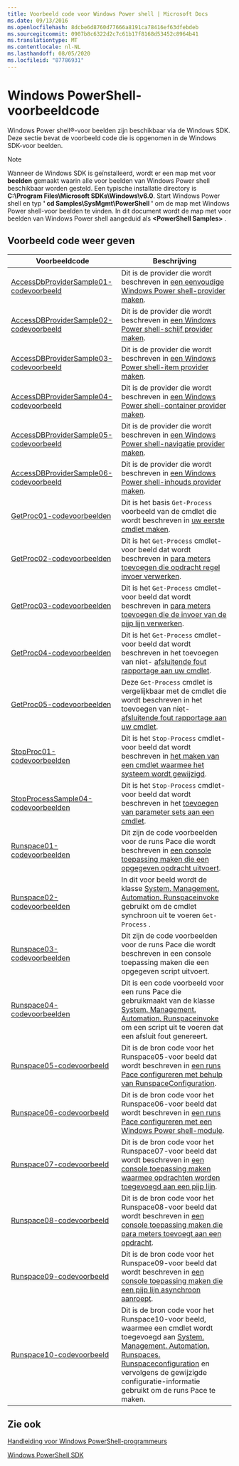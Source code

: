 ```yaml
---
title: Voorbeeld code voor Windows Power shell | Microsoft Docs
ms.date: 09/13/2016
ms.openlocfilehash: 8dcbe6d8760d77666a8191ca78416ef63dfebdeb
ms.sourcegitcommit: 0907b8c6322d2c7c61b17f8168d53452c8964b41
ms.translationtype: MT
ms.contentlocale: nl-NL
ms.lasthandoff: 08/05/2020
ms.locfileid: "87786931"
---
```

# <a name="windows-powershell-sample-code"></a>Windows PowerShell-voorbeeldcode

Windows Power shell®-voor beelden zijn beschikbaar via de Windows SDK. Deze sectie bevat de voorbeeld code die is opgenomen in de Windows SDK-voor beelden.

> [!NOTE]
> Wanneer de Windows SDK is geïnstalleerd, wordt er een map met voor **beelden** gemaakt waarin alle voor beelden van Windows Power shell beschikbaar worden gesteld. Een typische installatie directory is **C:\Program Files\Microsoft SDKs\Windows\v6.0**. Start Windows Power shell en typ **' cd Samples\SysMgmt\PowerShell '** om de map met Windows Power shell-voor beelden te vinden. In dit document wordt de map met voor beelden van Windows Power shell aangeduid als **\<PowerShell Samples>** .

## <a name="sample-code-listing"></a>Voorbeeld code weer geven

|                                    Voorbeeldcode                                    |                                                                                                                                           Beschrijving                                                                                                                                           |
| --------------------------------------------------------------------------------- | ----------------------------------------------------------------------------------------------------------------------------------------------------------------------------------------------------------------------------------------------------------------------------------------------- |
| [AccessDbProviderSample01-codevoorbeeld](./accessdbprovidersample01-code-sample.md) | Dit is de provider die wordt beschreven in [een eenvoudige Windows Power shell-provider maken](./creating-a-basic-windows-powershell-provider.md).                                                                                                                                                            |
| [AccessDBProviderSample02-codevoorbeeld](./accessdbprovidersample02-code-sample.md) | Dit is de provider die wordt beschreven in [een Windows Power shell-schijf provider maken](./creating-a-windows-powershell-drive-provider.md).                                                                                                                                                            |
| [AccessDBProviderSample03-codevoorbeeld](./accessdbprovidersample03-code-sample.md) | Dit is de provider die wordt beschreven in [een Windows Power shell-item provider maken](./creating-a-windows-powershell-item-provider.md).                                                                                                                                                              |
| [AccessDBProviderSample04-codevoorbeeld](./accessdbprovidersample04-code-sample.md) | Dit is de provider die wordt beschreven in [een Windows Power shell-container provider maken](./creating-a-windows-powershell-container-provider.md).                                                                                                                                                    |
| [AccessDBProviderSample05-codevoorbeeld](./accessdbprovidersample05-code-sample.md) | Dit is de provider die wordt beschreven in [een Windows Power shell-navigatie provider maken](./creating-a-windows-powershell-navigation-provider.md).                                                                                                                                                  |
| [AccessDBProviderSample06-codevoorbeeld](./accessdbprovidersample06-code-sample.md) | Dit is de provider die wordt beschreven in [een Windows Power shell-inhouds provider maken](./creating-a-windows-powershell-content-provider.md).                                                                                                                                                        |
| [GetProc01-codevoorbeelden](./getproc01-code-samples.md)                             | Dit is het basis `Get-Process` voorbeeld van de cmdlet die wordt beschreven in [uw eerste cmdlet maken](../cmdlet/creating-a-cmdlet-without-parameters.md).                                                                                                                                                     |
| [GetProc02-codevoorbeelden](./getproc02-code-samples.md)                             | Dit is het `Get-Process` cmdlet-voor beeld dat wordt beschreven in [para meters toevoegen die opdracht regel invoer verwerken](../cmdlet/adding-parameters-that-process-command-line-input.md).                                                                                                                       |
| [GetProc03-codevoorbeelden](./getproc03-code-samples.md)                             | Dit is het `Get-Process` cmdlet-voor beeld dat wordt beschreven in [para meters toevoegen die de invoer van de pijp lijn verwerken](../cmdlet/adding-parameters-that-process-pipeline-input.md).                                                                                                                               |
| [GetProc04-codevoorbeelden](./getproc04-code-samples.md)                             | Dit is het `Get-Process` cmdlet-voor beeld dat wordt beschreven in het toevoegen van niet- [afsluitende fout rapportage aan uw cmdlet](../cmdlet/adding-non-terminating-error-reporting-to-your-cmdlet.md).                                                                                                                |
| [GetProc05-codevoorbeelden](./getproc05-code-samples.md)                             | Deze `Get-Process` cmdlet is vergelijkbaar met de cmdlet die wordt beschreven in het toevoegen van niet- [afsluitende fout rapportage aan uw cmdlet](../cmdlet/adding-non-terminating-error-reporting-to-your-cmdlet.md).                                                                                                     |
| [StopProc01-codevoorbeelden](./stopproc01-code-samples.md)                           | Dit is het `Stop-Process` cmdlet-voor beeld dat wordt beschreven in [het maken van een cmdlet waarmee het systeem wordt gewijzigd](../cmdlet/creating-a-cmdlet-that-modifies-the-system.md).                                                                                                                                    |
| [StopProcessSample04-codevoorbeelden](./stopprocesssample04-code-samples.md)         | Dit is het `Stop-Process` cmdlet-voor beeld dat wordt beschreven in het [toevoegen van parameter sets aan een cmdlet](../cmdlet/adding-parameter-sets-to-a-cmdlet.md).                                                                                                                                                      |
| [Runspace01-codevoorbeelden](./runspace01-code-samples.md)                           | Dit zijn de code voorbeelden voor de runs Pace die wordt beschreven in [een console toepassing maken die een opgegeven opdracht uitvoert](/dotnet/csharp/programming-guide/inside-a-program/hello-world-your-first-program).                                                                                      |
| [Runspace02-codevoorbeelden](./runspace02-code-samples.md)                           | In dit voor beeld wordt de klasse [System. Management. Automation. Runspaceinvoke](/dotnet/api/System.Management.Automation.RunspaceInvoke) gebruikt om de cmdlet synchroon uit te voeren `Get-Process` .                                                                                                            |
| [Runspace03-codevoorbeelden](./runspace03-code-samples.md)                           | Dit zijn de code voorbeelden voor de runs Pace die wordt beschreven in een console toepassing maken die een opgegeven script uitvoert.                                                                                                                                                                         |
| [Runspace04-codevoorbeelden](./runspace04-code-samples.md)                           | Dit is een code voorbeeld voor een runs Pace die gebruikmaakt van de klasse [System. Management. Automation. Runspaceinvoke](/dotnet/api/System.Management.Automation.RunspaceInvoke) om een script uit te voeren dat een afsluit fout genereert.                                                                         |
| [Runspace05-codevoorbeeld](./runspace05-code-sample.md)                             | Dit is de bron code voor het Runspace05-voor beeld dat wordt beschreven in [een runs Pace configureren met behulp van RunspaceConfiguration](https://msdn.microsoft.com/42681d19-2d05-4975-befd-afb1990e79b2).                                                                                                           |
| [Runspace06-codevoorbeeld](./runspace06-code-sample.md)                             | Dit is de bron code voor het Runspace06-voor beeld dat wordt beschreven in [een runs Pace configureren met een Windows Power shell-module](https://msdn.microsoft.com/a7289ee8-9732-49ee-91c7-d533e9538b83).                                                                                                    |
| [Runspace07-codevoorbeeld](./runspace07-code-sample.md)                             | Dit is de bron code voor het Runspace07-voor beeld dat wordt beschreven in [een console toepassing maken waarmee opdrachten worden toegevoegd aan een pijp lijn](https://msdn.microsoft.com/01eb7808-e97b-4905-80be-9e2fa38c262e).                                                                                              |
| [Runspace08-codevoorbeeld](./runspace08-code-sample.md)                             | Dit is de bron code voor het Runspace08-voor beeld dat wordt beschreven in [een console toepassing maken die para meters toevoegt aan een opdracht](https://msdn.microsoft.com/848b2b46-60f1-4a86-b448-cfc7c0cccfba).                                                                                             |
| [Runspace09-codevoorbeeld](./runspace09-code-sample.md)                             | Dit is de bron code voor het Runspace09-voor beeld dat wordt beschreven in [een console toepassing maken die een pijp lijn asynchroon aanroept](https://msdn.microsoft.com/198c1c94-2a06-457e-93ce-c0d910618e47).                                                                                        |
| [Runspace10-codevoorbeeld](./runspace10-code-sample.md)                             | Dit is de bron code voor het Runspace10-voor beeld, waarmee een cmdlet wordt toegevoegd aan [System. Management. Automation. Runspaces. Runspaceconfiguration](/dotnet/api/System.Management.Automation.Runspaces.RunspaceConfiguration) en vervolgens de gewijzigde configuratie-informatie gebruikt om de runs Pace te maken. |

## <a name="see-also"></a>Zie ook

[Handleiding voor Windows PowerShell-programmeurs](./windows-powershell-programmer-s-guide.md)

[Windows PowerShell SDK](../windows-powershell-reference.md)

